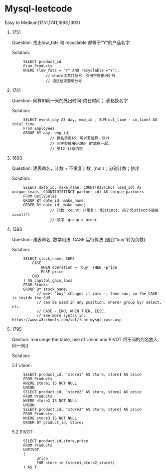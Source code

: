 # Mysql-leetcode
Easy to Medium(1751,1741,1693,1393)

1. 1751

      Question: 
      找出low_fats 和 recyclable 都等于"Y"的产品名字

      Solution:
      
            SELECT product_id
            From Products
            WHERE (low_fats = "Y" AND recyclable ="Y");
                      // where注意打括号，引用字符要用引号
                      // 语法结束要用分号
           
2. 1741

      Question:
      同样ID同一天的外出时间-内在时间；
      表格换名字
      
      Solution:
      
            SELECT event_day AS day, emp_id , SUM(out_time - in_time) AS total_time
            From Employees
            GROUP BY day, emp_id;
                        // 换名字用AS，可以有运算：SUM
                        // 同样参数用GROUP BY放在一起。
                        // 见12-13章内容

3. 1693

      Question:
      建表命名，计数 + 不重复计数（null）；分别计数；排序
      
      Solution:
      
            SELECT date_id, make_name, COUNT(DISTINCT lead_id) AS unique_leads, COUNT(DISTINCT partner_id) AS unique_partners
            FROM DailySales
            GROUP BY date_id, make_name
            ORDER BY date_id, make_name;
                        // 计数：count；非重复： distinct; 用了distinct不能用count(*)
                        // 顺序：group > order

4. 1393

      Question:
      建表命名, 数学用法. CASE 运行算法 (遇到“buy”转为负数)
      
      Solution:
      
            SELECT stock_name, SUM(
                CASE 
                    WHEN operation = 'buy' THEN -price
                    ELSE price
                END
            ) AS capital_gain_loss
            FROM Stocks
            GROUP BY stock_name;
                  // meet "buy" changes it into -; then sum, so the CASE is inside the SUM
                  // can be used in any position, where/ group by/ select, etc.
                  // CASE - END; WHEN THEN, ELSE.
                  // See more syntax in: https://www.w3schools.com/sql/func_mysql_case.asp

5. 1795

      Qestion:
      rearrange the table, use of Union and PIVOT
      将不同的列名放入同一列()
      
      Solution:
      
      5.1 Union:
      
            SELECT product_id, 'store1' AS store, store1 AS price 
            FROM Products 
            WHERE store1 IS NOT NULL
            UNION 
            SELECT product_id, 'store2' AS store, store2 AS price 
            FROM Products 
            WHERE store2 IS NOT NULL
            UNION 
            SELECT product_id, 'store3' AS store, store3 AS price 
            FROM Products 
            WHERE store3 IS NOT NULL
            ORDER BY product_id, store;

      5.2 PIVOT:
      
            SELECT product_id,store,price
            FROM Products
            UNPIVOT
            (
                  price
                  FOR store in (store1,store2,store3)
            ) AS T


